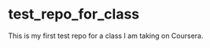 test_repo_for_class
===================

This is my first test repo for a class I am taking on Coursera.
